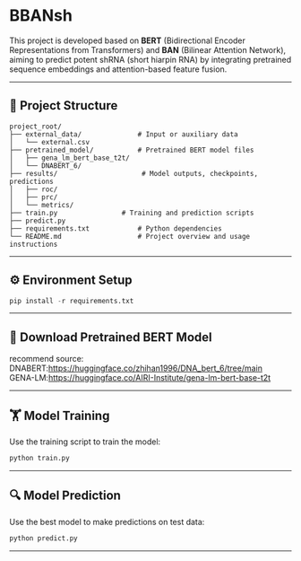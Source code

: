 # BBANsh
This project is developed based on **BERT** (Bidirectional Encoder Representations from Transformers) and **BAN** (Bilinear Attention Network), aiming to predict potent shRNA (short hiarpin RNA) by integrating pretrained sequence embeddings and attention-based feature fusion.

---

## 📁 Project Structure
```text
project_root/
├── external_data/              # Input or auxiliary data
│   └── external.csv
├── pretrained_model/           # Pretrained BERT model files
│   ├── gena_lm_bert_base_t2t/
│   └── DNABERT_6/
├── results/                     # Model outputs, checkpoints, predictions
│   ├── roc/
│   ├── prc/
│   └── metrics/
├── train.py                # Training and prediction scripts
├── predict.py
├── requirements.txt            # Python dependencies
└── README.md                   # Project overview and usage instructions
```

---

## ⚙️ Environment Setup
```python
pip install -r requirements.txt
```

---

## 🔽 Download Pretrained BERT Model
recommend source:<br/> 
DNABERT:https://huggingface.co/zhihan1996/DNA_bert_6/tree/main<br/> 
GENA-LM:https://huggingface.co/AIRI-Institute/gena-lm-bert-base-t2t<br/> 

---

## 🏋️ Model Training
Use the training script to train the model:
```python
python train.py
```

---

## 🔍 Model Prediction
Use the best model to make predictions on test data:
```python
python predict.py
```

---
